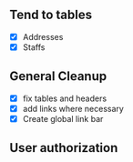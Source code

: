 ## Tend to tables
- [x] Addresses
- [x] Staffs
## General Cleanup
- [x] fix tables and headers
- [x] add links where necessary
- [x] Create global link bar

## User authorization
